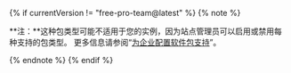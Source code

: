 {% if currentVersion != "free-pro-team@latest" %}
{% note %}

**注：**这种包类型可能不适用于您的实例，因为站点管理员可以启用或禁用每种支持的包类型。 更多信息请参阅“[为企业配置软件包支持](/enterprise/admin/packages/configuring-packages-support-for-your-enterprise)”。

{% endnote %}
{% endif %}
